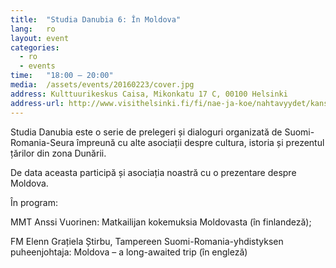 ```yaml
---
title:  "Studia Danubia 6: În Moldova"
lang:   ro
layout: event
categories:
  - ro
  - events
time:   "18:00 – 20:00"
media:  /assets/events/20160223/cover.jpg
address: Kulttuurikeskus Caisa, Mikonkatu 17 C, 00100 Helsinki
address-url: http://www.visithelsinki.fi/fi/nae-ja-koe/nahtavyydet/kansainvalinen-kulttuurikeskus-caisa
---
```


Studia Danubia este o serie de prelegeri și dialoguri organizată de Suomi-Romania-Seura împreună cu alte asociații despre cultura, istoria și prezentul țărilor din zona Dunării.

De data aceasta participă și asociația noastră cu o prezentare despre Moldova.

În program:

MMT Anssi Vuorinen: Matkailijan kokemuksia Moldovasta (în finlandeză);

FM Elenn Grațiela Știrbu, Tampereen Suomi-Romania-yhdistyksen puheenjohtaja: Moldova – a long-awaited trip (în engleză)